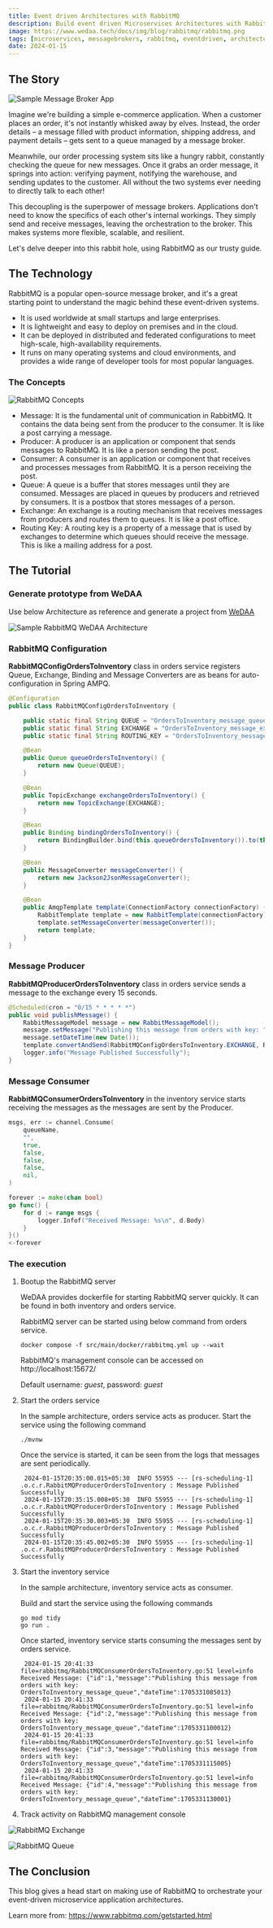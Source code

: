 ```yaml
---
title: Event driven Architectures with RabbitMQ
description: Build event driven Microservices Architectures with RabbitMQ
image: https://www.wedaa.tech/docs/img/blog/rabbitmq/rabbitmq.png
tags: [microservices, messagebrokers, rabbitmq, eventdriven, architecture]
date: 2024-01-15
---
```

## The Story

![Sample Message Broker App](/img/blog/rabbitmq/message-brokers-app.png)

Imagine we're building a simple e-commerce application. When a customer places an order, it's not instantly whisked away by elves. Instead, the order details – a message filled with product information, shipping address, and payment details – gets sent to a queue managed by a message broker.

Meanwhile, our order processing system sits like a hungry rabbit, constantly checking the queue for new messages. Once it grabs an order message, it springs into action: verifying payment, notifying the warehouse, and sending updates to the customer. All without the two systems ever needing to directly talk to each other!

This decoupling is the superpower of message brokers. Applications don't need to know the specifics of each other's internal workings. They simply send and receive messages, leaving the orchestration to the broker. This makes systems more flexible, scalable, and resilient.

Let's delve deeper into this rabbit hole, using RabbitMQ as our trusty guide.

## The Technology

RabbitMQ is a popular open-source message broker, and it's a great starting point to understand the magic behind these event-driven systems.

- It is used worldwide at small startups and large enterprises.
- It is lightweight and easy to deploy on premises and in the cloud.
- It can be deployed in distributed and federated configurations to meet high-scale, high-availability requirements.
- It runs on many operating systems and cloud environments, and provides a wide range of developer tools for most popular languages.

### The Concepts

![RabbitMQ Concepts](https://www.rabbitmq.com/img/tutorials/python-three.png)

- Message: It is the fundamental unit of communication in RabbitMQ. It contains the data being sent from the producer to the consumer. It is like a post carrying a message.
- Producer: A producer is an application or component that sends messages to RabbitMQ. It is like a person sending the post.
- Consumer: A consumer is an application or component that receives and processes messages from RabbitMQ. It is a person receiving the post.
- Queue: A queue is a buffer that stores messages until they are consumed. Messages are placed in queues by producers and retrieved by consumers. It is a postbox that stores messages of a person.
- Exchange: An exchange is a routing mechanism that receives messages from producers and routes them to queues. It is like a post office.
- Routing Key: A routing key is a property of a message that is used by exchanges to determine which queues should receive the message. This is like a mailing address for a post.

## The Tutorial

### Generate prototype from WeDAA

Use below Architecture as reference and generate a project from [WeDAA](https://app.wedaa.tech/canvastocode)

![Sample RabbitMQ WeDAA Architecture](/img/blog/rabbitmq/rabbitmq-demo-arch.png)

### RabbitMQ Configuration

**RabbitMQConfigOrdersToInventory** class in orders service registers Queue, Exchange, Binding and Message Converters are as beans for auto-configuration in Spring AMPQ.

```java
@Configuration
public class RabbitMQConfigOrdersToInventory {

    public static final String QUEUE = "OrdersToInventory_message_queue";
    public static final String EXCHANGE = "OrdersToInventory_message_exchange";
    public static final String ROUTING_KEY = "OrdersToInventory_message_routingKey";

    @Bean
    public Queue queueOrdersToInventory() {
        return new Queue(QUEUE);
    }

    @Bean
    public TopicExchange exchangeOrdersToInventory() {
        return new TopicExchange(EXCHANGE);
    }

    @Bean
    public Binding bindingOrdersToInventory() {
        return BindingBuilder.bind(this.queueOrdersToInventory()).to(this.exchangeOrdersToInventory()).with(ROUTING_KEY);
    }

    @Bean
    public MessageConverter messageConverter() {
        return new Jackson2JsonMessageConverter();
    }

    @Bean
    public AmqpTemplate template(ConnectionFactory connectionFactory) {
        RabbitTemplate template = new RabbitTemplate(connectionFactory);
        template.setMessageConverter(messageConverter());
        return template;
    }
}
```

### Message Producer

**RabbitMQProducerOrdersToInventory** class in orders service sends a message to the exchange every 15 seconds.

```java
@Scheduled(cron = "0/15 * * * * *")
public void publishMessage() {
    RabbitMessageModel message = new RabbitMessageModel();
    message.setMessage("Publishing this message from orders with key: " + RabbitMQConfigOrdersToInventory.QUEUE);
    message.setDateTime(new Date());
    template.convertAndSend(RabbitMQConfigOrdersToInventory.EXCHANGE, RabbitMQConfigOrdersToInventory.ROUTING_KEY, message);
    logger.info("Message Published Successfully");
}
```

### Message Consumer

**RabbitMQConsumerOrdersToInventory** in the inventory service starts receiving the messages as the messages are sent by the Producer.

```go
msgs, err := channel.Consume(
    queueName,
    "",
    true,
    false,
    false,
    false,
    nil,
)

forever := make(chan bool)
go func() {
    for d := range msgs {
        logger.Infof("Received Message: %s\n", d.Body)
    }
}()
<-forever
```

### The execution

1. Bootup the RabbitMQ server
   
   WeDAA provides dockerfile for starting RabbitMQ server quickly.
   It can be found in both inventory and orders service.

   RabbitMQ server can be started using below command from orders service.

   ```
   docker compose -f src/main/docker/rabbitmq.yml up --wait
   ```

   RabbitMQ's management console can be accessed on http://localhost:15672/

   Default username: *guest*, password: *guest*

2. Start the orders service
   
   In the sample architecture, orders service acts as producer.
   Start the service using the following command
   ```
   ./mvnw
   ```
   Once the service is started, it can be seen from the logs that messages are sent periodically.
   ```
    2024-01-15T20:35:00.015+05:30  INFO 55955 --- [rs-scheduling-1] .o.c.r.RabbitMQProducerOrdersToInventory : Message Published Successfully 
    2024-01-15T20:35:15.008+05:30  INFO 55955 --- [rs-scheduling-1] .o.c.r.RabbitMQProducerOrdersToInventory : Message Published Successfully 
    2024-01-15T20:35:30.003+05:30  INFO 55955 --- [rs-scheduling-1] .o.c.r.RabbitMQProducerOrdersToInventory : Message Published Successfully 
    2024-01-15T20:35:45.002+05:30  INFO 55955 --- [rs-scheduling-1] .o.c.r.RabbitMQProducerOrdersToInventory : Message Published Successfully 
   ```

3. Start the inventory service

   In the sample architecture, inventory service acts as consumer.

   Build and start the service using the following commands
   ```
   go mod tidy
   go run .
   ```
   Once started, inventory service starts consuming the messages sent by orders service.

   ```
    2024-01-15 20:41:33  file=rabbitmq/RabbitMQConsumerOrdersToInventory.go:51 level=info Received Message: {"id":1,"message":"Publishing this message from orders with key: OrdersToInventory_message_queue","dateTime":1705331085013}
    2024-01-15 20:41:33  file=rabbitmq/RabbitMQConsumerOrdersToInventory.go:51 level=info Received Message: {"id":2,"message":"Publishing this message from orders with key: OrdersToInventory_message_queue","dateTime":1705331100012}
    2024-01-15 20:41:33  file=rabbitmq/RabbitMQConsumerOrdersToInventory.go:51 level=info Received Message: {"id":3,"message":"Publishing this message from orders with key: OrdersToInventory_message_queue","dateTime":1705331115005}
    2024-01-15 20:41:33  file=rabbitmq/RabbitMQConsumerOrdersToInventory.go:51 level=info Received Message: {"id":4,"message":"Publishing this message from orders with key: OrdersToInventory_message_queue","dateTime":1705331130001}
   ```

4. Track activity on RabbitMQ management console

![RabbitMQ Exchange](/img/blog/rabbitmq/exchange.png)

![RabbitMQ Queue](/img/blog/rabbitmq/queue.png)

## The Conclusion

This blog gives a head start on making use of RabbitMQ to orchestrate your event-driven microservice application architectures.

Learn more from: https://www.rabbitmq.com/getstarted.html
